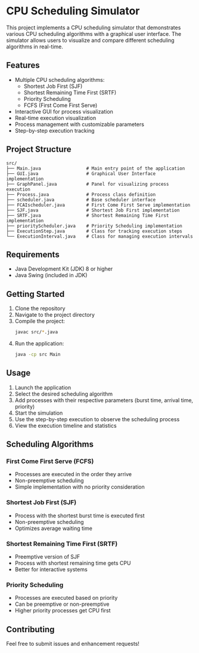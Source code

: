 # CPU Scheduling Simulator

This project implements a CPU scheduling simulator that demonstrates various CPU scheduling algorithms with a graphical user interface. The simulator allows users to visualize and compare different scheduling algorithms in real-time.

## Features

- Multiple CPU scheduling algorithms:
  - Shortest Job First (SJF)
  - Shortest Remaining Time First (SRTF)
  - Priority Scheduling
  - FCFS (First Come First Serve)
- Interactive GUI for process visualization
- Real-time execution visualization
- Process management with customizable parameters
- Step-by-step execution tracking

## Project Structure

```
src/
├── Main.java                 # Main entry point of the application
├── GUI.java                  # Graphical User Interface implementation
├── GraphPanel.java           # Panel for visualizing process execution
├── Process.java              # Process class definition
├── scheduler.java            # Base scheduler interface
├── FCAIscheduler.java        # First Come First Serve implementation
├── SJF.java                  # Shortest Job First implementation
├── SRTF.java                 # Shortest Remaining Time First implementation
├── priorityScheduler.java    # Priority Scheduling implementation
├── ExecutionStep.java        # Class for tracking execution steps
└── ExecutionInterval.java    # Class for managing execution intervals
```

## Requirements

- Java Development Kit (JDK) 8 or higher
- Java Swing (included in JDK)

## Getting Started

1. Clone the repository
2. Navigate to the project directory
3. Compile the project:
   ```bash
   javac src/*.java
   ```
4. Run the application:
   ```bash
   java -cp src Main
   ```

## Usage

1. Launch the application
2. Select the desired scheduling algorithm
3. Add processes with their respective parameters (burst time, arrival time, priority)
4. Start the simulation
5. Use the step-by-step execution to observe the scheduling process
6. View the execution timeline and statistics

## Scheduling Algorithms

### First Come First Serve (FCFS)
- Processes are executed in the order they arrive
- Non-preemptive scheduling
- Simple implementation with no priority consideration

### Shortest Job First (SJF)
- Process with the shortest burst time is executed first
- Non-preemptive scheduling
- Optimizes average waiting time

### Shortest Remaining Time First (SRTF)
- Preemptive version of SJF
- Process with shortest remaining time gets CPU
- Better for interactive systems

### Priority Scheduling
- Processes are executed based on priority
- Can be preemptive or non-preemptive
- Higher priority processes get CPU first

## Contributing

Feel free to submit issues and enhancement requests!

